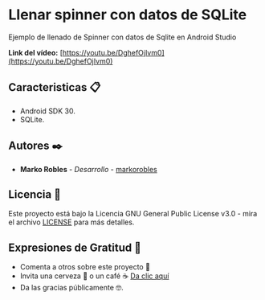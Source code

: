 # Llenar spinner con datos de SQLite
Ejemplo de llenado de Spinner con datos de Sqlite en Android Studio

**Link del vídeo:** [https://youtu.be/DghefOjIvm0](https://youtu.be/DghefOjIvm0) 

## Caracteristicas 📋
- Android SDK 30.
- SQLite.

## Autores ✒️
- **Marko Robles** - *Desarrollo* - [markorobles](https://github.com/markorobles)

## Licencia 📄

Este proyecto está bajo la Licencia GNU General Public License v3.0 - mira el archivo [LICENSE](LICENSE) para más detalles.

## Expresiones de Gratitud 🎁

* Comenta a otros sobre este proyecto 📢
* Invita una cerveza 🍺 o un café ☕ [Da clic aquí](https://www.paypal.com/paypalme/markorobles?locale.x=es_XC.) 
* Da las gracias públicamente 🤓.
